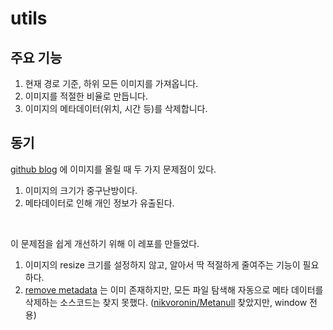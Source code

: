 # utils

## 주요 기능

1. 현재 경로 기준, 하위 모든 이미지를 가져옵니다.
2. 이미지를 적절한 비율로 만듭니다. 
3. 이미지의 메타데이터(위치, 시간 등)를 삭제합니다.  


## 동기
[github blog](https://shsongs.github.io/) 에 이미지를 올릴 때 두 가지 문제점이 있다.

1. 이미지의 크기가 중구난방이다.
2. 메타데이터로 인해 개인 정보가 유출된다. 

<br>

이 문제점을 쉽게 개선하기 위해 이 레포를 만들었다. 

1. 이미지의 resize 크기를 설정하지 않고, 알아서 딱 적절하게 줄여주는 기능이 필요하다. 
2. [remove metadata](https://github.com/search?q=remove+metadata) 는 이미 존재하지만, 모든 파일 탐색해 자동으로 메타 데이터를 삭제하는 소스코드는 찾지 못했다. ([nikvoronin/Metanull](https://github.com/nikvoronin/Metanull) 찾았지만, window 전용)   

